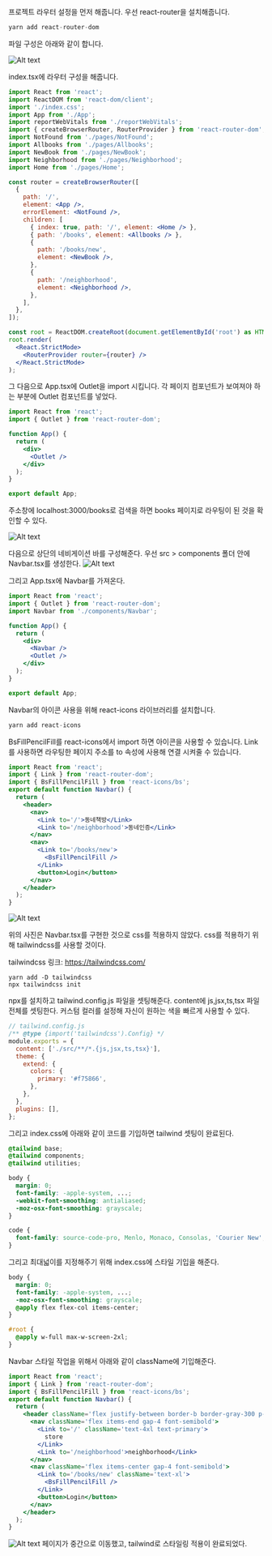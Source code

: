 프로젝트 라우터 설정을 먼저 해줍니다. 우선 react-router을 설치해줍니다.

```jsx
yarn add react-router-dom
```

파일 구성은 아래와 같이 합니다.

![Alt text](/images/book-2/image-9.png)

index.tsx에 라우터 구성을 해줍니다.

```jsx
import React from 'react';
import ReactDOM from 'react-dom/client';
import './index.css';
import App from './App';
import reportWebVitals from './reportWebVitals';
import { createBrowserRouter, RouterProvider } from 'react-router-dom';
import NotFound from './pages/NotFound';
import Allbooks from './pages/Allbooks';
import NewBook from './pages/NewBook';
import Neighborhood from './pages/Neighborhood';
import Home from './pages/Home';

const router = createBrowserRouter([
  {
    path: '/',
    element: <App />,
    errorElement: <NotFound />,
    children: [
      { index: true, path: '/', element: <Home /> },
      { path: '/books', element: <Allbooks /> },
      {
        path: '/books/new',
        element: <NewBook />,
      },
      {
        path: '/neighborhood',
        element: <Neighborhood />,
      },
    ],
  },
]);

const root = ReactDOM.createRoot(document.getElementById('root') as HTMLElement);
root.render(
  <React.StrictMode>
    <RouterProvider router={router} />
  </React.StrictMode>
);
```

그 다음으로 App.tsx에 Outlet을 import 시킵니다. 각 페이지 컴포넌트가 보여져야 하는 부분에 Outlet 컴포넌트를 넣었다.

```jsx
import React from 'react';
import { Outlet } from 'react-router-dom';

function App() {
  return (
    <div>
      <Outlet />
    </div>
  );
}

export default App;
```

주소창에 localhost:3000/books로 검색을 하면 books 페이지로 라우팅이 된 것을 확인할 수 있다.

![Alt text](/images/book-2/image-10.png)

다음으로 상단의 네비게이션 바를 구성해준다.
우선 src > components 폴더 안에 Navbar.tsx를 생성한다.
![Alt text](/images/book-2/image-11.png)

그리고 App.tsx에 Navbar를 가져온다.

```jsx
import React from 'react';
import { Outlet } from 'react-router-dom';
import Navbar from './components/Navbar';

function App() {
  return (
    <div>
      <Navbar />
      <Outlet />
    </div>
  );
}

export default App;
```

Navbar의 아이콘 사용을 위해 react-icons 라이브러리를 설치합니다.

```jsx
yarn add react-icons
```

BsFillPencilFill를 react-icons에서 import 하면 아이콘을 사용할 수 있습니다. Link를 사용하면 라우팅한 페이지 주소를 to 속성에 사용해 연결 시켜줄 수 있습니다.

```jsx
import React from 'react';
import { Link } from 'react-router-dom';
import { BsFillPencilFill } from 'react-icons/bs';
export default function Navbar() {
  return (
    <header>
      <nav>
        <Link to='/'>동네책방</Link>
        <Link to='/neighborhood'>동네인증</Link>
      </nav>
      <nav>
        <Link to='/books/new'>
          <BsFillPencilFill />
        </Link>
        <button>Login</button>
      </nav>
    </header>
  );
}
```

![Alt text](/images/book-2/image-12.png)

위의 사진은 Navbar.tsx를 구현한 것으로 css를 적용하지 않았다. css를 적용하기 위해 tailwindcss를 사용할 것이다.

tailwindcss 링크: https://tailwindcss.com/

```
yarn add -D tailwindcss
npx tailwindcss init
```

npx를 설치하고 tailwind.config.js 파일을 셋팅해준다. content에 js,jsx,ts,tsx 파일 전체를 셋팅한다. 커스텀 컬러를 설정해 자신이 원하는 색을 빠르게 사용할 수 있다.

```js
// tailwind.config.js
/** @type {import('tailwindcss').Config} */
module.exports = {
  content: ['./src/**/*.{js,jsx,ts,tsx}'],
  theme: {
    extend: {
      colors: {
        primary: '#f75866',
      },
    },
  },
  plugins: [],
};
```

그리고 index.css에 아래와 같이 코드를 기입하면 tailwind 셋팅이 완료된다.

```css
@tailwind base;
@tailwind components;
@tailwind utilities;

body {
  margin: 0;
  font-family: -apple-system, ...;
  -webkit-font-smoothing: antialiased;
  -moz-osx-font-smoothing: grayscale;
}

code {
  font-family: source-code-pro, Menlo, Monaco, Consolas, 'Courier New', monospace;
}
```

그리고 최대넓이를 지정해주기 위해 index.css에 스타일 기입을 해준다.

```css
body {
  margin: 0;
  font-family: -apple-system, ...;
  -moz-osx-font-smoothing: grayscale;
  @apply flex flex-col items-center;
}

#root {
  @apply w-full max-w-screen-2xl;
}
```

Navbar 스타일 작업을 위해서 아래와 같이 className에 기입해준다.

```jsx
import React from 'react';
import { Link } from 'react-router-dom';
import { BsFillPencilFill } from 'react-icons/bs';
export default function Navbar() {
  return (
    <header className='flex justify-between border-b border-gray-300 p-2'>
      <nav className='flex items-end gap-4 font-semibold'>
        <Link to='/' className='text-4xl text-primary'>
          store
        </Link>
        <Link to='/neighborhood'>neighborhood</Link>
      </nav>
      <nav className='flex items-center gap-4 font-semibold'>
        <Link to='/books/new' className='text-xl'>
          <BsFillPencilFill />
        </Link>
        <button>Login</button>
      </nav>
    </header>
  );
}
```

![Alt text](/images/book-2/image-14.png)
페이지가 중간으로 이동했고, tailwind로 스타일링 적용이 완료되었다.
